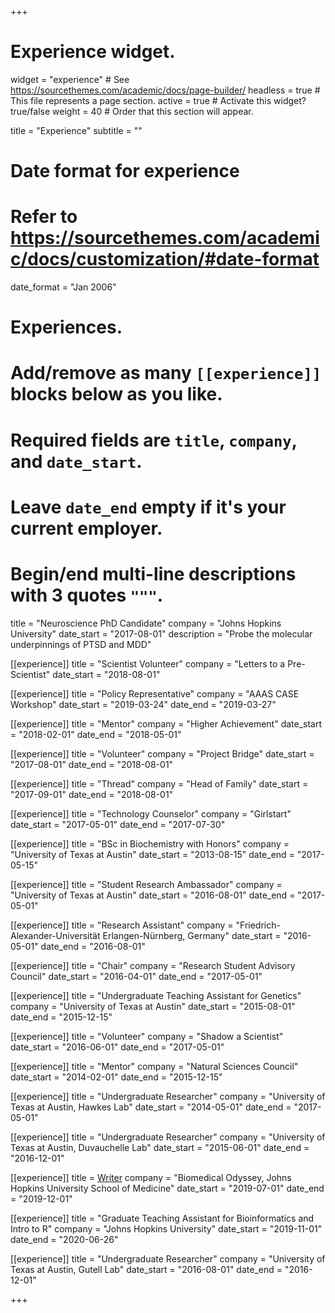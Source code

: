 +++
# Experience widget.
widget = "experience"  # See https://sourcethemes.com/academic/docs/page-builder/
headless = true  # This file represents a page section.
active = true  # Activate this widget? true/false
weight = 40  # Order that this section will appear.

title = "Experience"
subtitle = ""

# Date format for experience
#   Refer to https://sourcethemes.com/academic/docs/customization/#date-format
date_format = "Jan 2006"

# Experiences.
#   Add/remove as many `[[experience]]` blocks below as you like.
#   Required fields are `title`, `company`, and `date_start`.
#   Leave `date_end` empty if it's your current employer.
#   Begin/end multi-line descriptions with 3 quotes `"""`.
title = "Neuroscience PhD Candidate"
company = "Johns Hopkins University"
date_start = "2017-08-01"
description = "Probe the molecular underpinnings of PTSD and MDD"

[[experience]]
title = "Scientist Volunteer"
company = "Letters to a Pre-Scientist"
date_start = "2018-08-01"

[[experience]]
title = "Policy Representative"
company = "AAAS CASE Workshop"
date_start =  "2019-03-24"
date_end = "2019-03-27"

[[experience]]
title = "Mentor"
company = "Higher Achievement"
date_start = "2018-02-01"
date_end = "2018-05-01"

[[experience]]
title = "Volunteer"
company = "Project Bridge"
date_start = "2017-08-01"
date_end = "2018-08-01"

[[experience]]
title = "Thread"
company = "Head of Family"
date_start = "2017-09-01"
date_end = "2018-08-01"

[[experience]]
title = "Technology Counselor"
company = "Girlstart"
date_start = "2017-05-01"
date_end = "2017-07-30"

[[experience]]
title = "BSc in Biochemistry with Honors"
company = "University of Texas at Austin"
date_start = "2013-08-15"
date_end = "2017-05-15"

[[experience]]
title = "Student Research Ambassador"
company = "University of Texas at Austin"
date_start = "2016-08-01"
date_end = "2017-05-01"

[[experience]]
title = "Research Assistant"
company = "Friedrich-Alexander-Universität Erlangen-Nürnberg, Germany"
date_start = "2016-05-01"
date_end = "2016-08-01"

[[experience]]
title = "Chair"
company = "Research Student Advisory Council"
date_start = "2016-04-01"
date_end = "2017-05-01"

[[experience]]
title = "Undergraduate Teaching Assistant for Genetics"
company = "University of Texas at Austin"
date_start = "2015-08-01"
date_end = "2015-12-15"

[[experience]]
title = "Volunteer"
company = "Shadow a Scientist"
date_start = "2016-06-01"
date_end = "2017-05-01"

[[experience]]
title = "Mentor"
company = "Natural Sciences Council"
date_start = "2014-02-01"
date_end = "2015-12-15"

[[experience]]
title = "Undergraduate Researcher"
company = "University of Texas at Austin, Hawkes Lab"
date_start = "2014-05-01"
date_end = "2017-05-01"


[[experience]]
title = "Undergraduate Researcher"
company = "University of Texas at Austin, Duvauchelle Lab"
date_start = "2015-06-01"
date_end = "2016-12-01"


[[experience]]
title = [Writer](https://biomedicalodyssey.blogs.hopkinsmedicine.org/author/briannabarry/)
company = "Biomedical Odyssey, Johns Hopkins University School of Medicine"
date_start = "2019-07-01"
date_end = "2019-12-01"

[[experience]]
title = "Graduate Teaching Assistant for Bioinformatics and Intro to R"
company = "Johns Hopkins University"
date_start = "2019-11-01"
date_end = "2020-06-26"

[[experience]]
title = "Undergraduate Researcher"
company = "University of Texas at Austin, Gutell Lab"
date_start = "2016-08-01"
date_end = "2016-12-01"


+++
